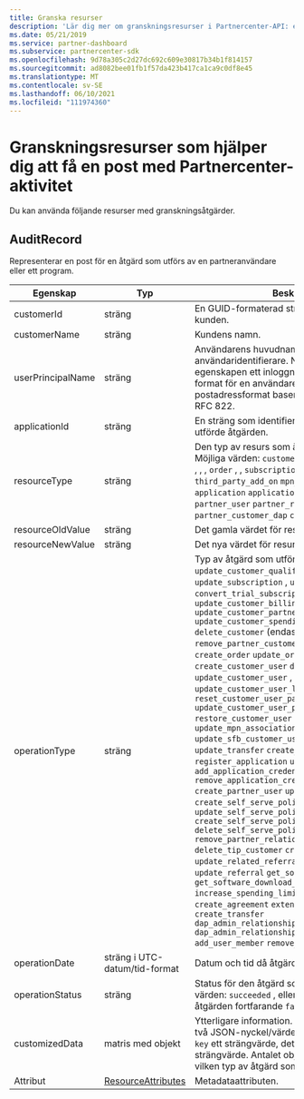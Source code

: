 ```yaml
---
title: Granska resurser
description: 'Lär dig mer om granskningsresurser i Partnercenter-API: et, till exempel AuditRecord, som du kan använda för att hämta en post för partnercenteraktiviteten.'
ms.date: 05/21/2019
ms.service: partner-dashboard
ms.subservice: partnercenter-sdk
ms.openlocfilehash: 9d78a305c2d27dc692c609e30817b34b1f814157
ms.sourcegitcommit: ad8082bee01fb1f57da423b417ca1ca9c0df8e45
ms.translationtype: MT
ms.contentlocale: sv-SE
ms.lasthandoff: 06/10/2021
ms.locfileid: "111974360"
---
```

# <a name="auditing-resources-that-help-you-get-a-record-of-partner-center-activity"></a>Granskningsresurser som hjälper dig att få en post med Partnercenter-aktivitet

Du kan använda följande resurser med granskningsåtgärder.

## <a name="auditrecord"></a>AuditRecord

Representerar en post för en åtgärd som utförs av en partneranvändare eller ett program.

| Egenskap | Typ | Beskrivning |
| --- | --- | ---|
| customerId | sträng | En GUID-formaterad sträng som identifierar kunden. |
| customerName | sträng | Kundens namn. |
| userPrincipalName | sträng | Användarens huvudnamn eller användaridentifierare. Normalt är den här egenskapen ett inloggningsnamn i Internet-format för en användare i ett e-postadressformat baserat på Internet standard RFC 822. |
| applicationId | sträng | En sträng som identifierar programmet som utförde åtgärden. |
| resourceType | sträng | Den typ av resurs som åtgärden åtgärdar. Möjliga värden: `customer` , , , , , , , , `customer_user` , , , `order` , , `subscription` , `license` , `third_party_add_on` `mpn_association` `transfer` `application` `application_credential` `partner_user` `partner_relationship` `partner_customer_dap` `customer_directory_role` . |
| resourceOldValue | sträng | Det gamla värdet för resursen. |
| resourceNewValue | sträng | Det nya värdet för resursen. |
| operationType | sträng | Typ av åtgärd som utförs. Möjliga värden: `update_customer_qualification` , , , , , , , `update_subscription` , `upgrade_subscription` `convert_trial_subscription` `add_customer` `update_customer_billing_profile` `update_customer_partner_contract_company_name` `update_customer_spending_budget` `delete_customer` (endast sandbox-konton), `remove_partner_customer_relationship` , , , `create_order` `update_order` , , `create_customer_user` `delete_customer_user` `update_customer_user` , , `update_customer_user_licenses` , , `reset_customer_user_password` `update_customer_user_principal_name` `restore_customer_user` `create_mpn_association` `update_mpn_association` `update_sfb_customer_user_licenses` , `update_transfer` `create_partner_relationship` `register_application` `unregister_application` `add_application_credential` `remove_application_credential` `create_partner_user` `update_partner_user` `create_self_serve_policy` , `update_self_serve_policy` `create_self_serve_policy` `delete_self_serve_policy` `remove_partner_relationship` `delete_tip_customer` `create_related_referral` `update_related_referral` `create_referral` `update_referral` `get_software_key` `get_software_download_link` `increase_spending_limit` `ready_invoice` `create_agreement` `extend_relationship` `create_transfer` `dap_admin_relationship_approved` `dap_admin_relationship_terminated` `add_user_member` `remove_user_member` . |
| operationDate | sträng i UTC-datum/tid-format | Datum och tid då åtgärden utfördes. |
| operationStatus | sträng | Status för den åtgärd som granskas. Möjliga värden: `succeeded` , eller , vilket innebär att åtgärden fortfarande `failed` `progress` pågår. |
| customizedData  | matris med objekt | Ytterligare information. Varje objekt innehåller två JSON-nyckel/värde-par: det första är och `key` ett strängvärde, det andra är och ett `value` strängvärde. Antalet objekt i matrisen beror på vilken typ av åtgärd som utfördes. |
| Attribut | [ResourceAttributes](utility-resources.md#resourceattributes) | Metadataattributen. |
